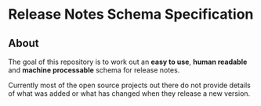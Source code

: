 # Release Notes Schema Specification

## About

The goal of this repository is to work out an **easy to use**,
**human readable** and **machine processable** schema for release notes.

Currently most of the open source projects out there do not provide
details of what was added or what has changed when they release a new
version.
